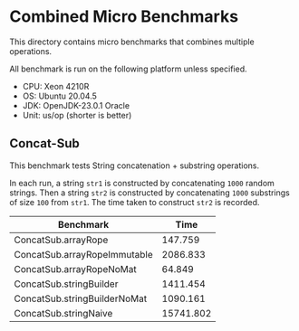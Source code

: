 # Combined Micro Benchmarks

This directory contains micro benchmarks that combines multiple operations.

All benchmark is run on the following platform unless specified.

- CPU: Xeon 4210R
- OS: Ubuntu 20.04.5
- JDK: OpenJDK-23.0.1 Oracle
- Unit: us/op (shorter is better)

## Concat-Sub
This benchmark tests String concatenation + substring operations.

In each run, a string `str1` is constructed by concatenating `1000` random strings.
Then a string `str2` is constructed by concatenating `1000` substrings of size `100` from `str1`. 
The time taken to construct `str2` is recorded.

| Benchmark                      | Time       |
|--------------------------------|------------|
| ConcatSub.arrayRope            | 147.759    |
| ConcatSub.arrayRopeImmutable   | 2086.833   |
| ConcatSub.arrayRopeNoMat       | 64.849     |
| ConcatSub.stringBuilder        | 1411.454   |
| ConcatSub.stringBuilderNoMat   | 1090.161   |
| ConcatSub.stringNaive          | 15741.802  |

